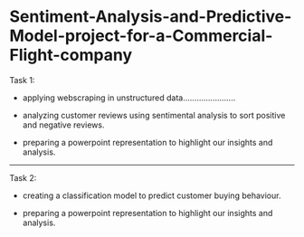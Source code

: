 # Sentiment-Analysis-and-Predictive-Model-project-for-a-Commercial-Flight-company


Task 1:

- applying webscraping in unstructured data.......................

- analyzing customer reviews using sentimental analysis to sort positive and negative reviews.

- preparing a powerpoint representation to highlight our insights and analysis.


------------------------------------------------------------------------------------------------------------------------

Task 2:

- creating a classification model to predict customer buying behaviour.

- preparing a powerpoint representation to highlight our insights and analysis.

